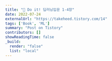 ```yaml
---
title: "📗 Do it! 딥러닝입문 1-4장"
date: 2022-07-24
externalUrl: "https://takeheed.tistory.com/14"
tags: ['Book', 'ML']
summary: "Post on Tistory"
contributors: []
showReadingTime: false
_build:
  render: "false"
  list: "local"
---
```

